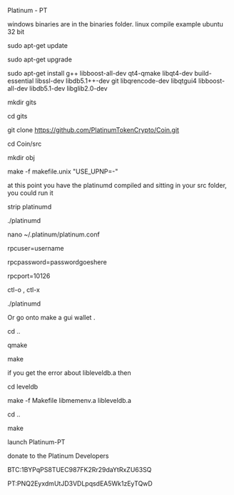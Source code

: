 Platinum - PT

windows binaries are in the binaries folder.
linux compile example ubuntu 32 bit

sudo apt-get update 

sudo apt-get upgrade

sudo apt-get install g++ libboost-all-dev qt4-qmake libqt4-dev build-essential libssl-dev libdb5.1++-dev git libqrencode-dev libqtgui4 libboost-all-dev libdb5.1-dev  libglib2.0-dev

mkdir gits

cd gits

git clone https://github.com/PlatinumTokenCrypto/Coin.git

cd Coin/src

mkdir obj

make -f makefile.unix "USE_UPNP=-"

at this point you have the platinumd compiled and sitting in your src folder,
you could run it 

strip platinumd 

./platinumd

nano ~/.platinum/platinum.conf

rpcuser=username

rpcpassword=passwordgoeshere

rpcport=10126

ctl-o , ctl-x

./platinumd

Or go onto make a gui wallet .

cd ..

qmake

make

if you get the error about libleveldb.a then 

cd leveldb

make -f Makefile libmemenv.a libleveldb.a

cd ..

make


launch Platinum-PT 

donate to the Platinum Developers

BTC:1BYPqPS8TUEC987FK2Rr29daYtRxZU63SQ

PT:PNQ2EyxdmUtJD3VDLpqsdEA5Wk1zEyTQwD
